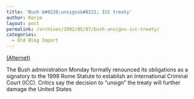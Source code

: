 ```yaml
---
title: 'Bush &#8220;unsigns&#8221; ICC treaty'
author: Kerim
layout: post
permalink: /archives/2002/05/07/bush-unsigns-icc-treaty/
categories:
  - Old Blog Import
---
```

<a href="http://www.alternet.org/story.html?StoryID=13055" onclick="_gaq.push(['_trackEvent', 'outbound-article', 'http://www.alternet.org/story.html?StoryID=13055', '(Alternet)']);" >(Alternet)</a>

The Bush administration Monday formally renounced its obligations as a signatory to the 1998 Rome Statute to establish an International Criminal Court (ICC). Critics say the decision to &#8220;unsign&#8221; the treaty will further damage the United States

